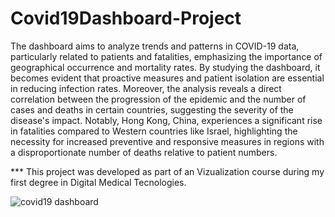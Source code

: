 # Covid19Dashboard-Project

The dashboard aims to analyze trends and patterns in COVID-19 data, particularly related to patients and fatalities, emphasizing the importance of geographical occurrence and mortality rates. By studying the dashboard, it becomes evident that proactive measures and patient isolation are essential in reducing infection rates. Moreover, the analysis reveals a direct correlation between the progression of the epidemic and the number of cases and deaths in certain countries, suggesting the severity of the disease's impact. Notably, Hong Kong, China, experiences a significant rise in fatalities compared to Western countries like Israel, highlighting the necessity for increased preventive and responsive measures in regions with a disproportionate number of deaths relative to patient numbers.

*** This project was developed as part of an Vizualization course during my first degree in Digital Medical Tecnologies.

![covid19 dashboard](https://github.com/Noamko128/Covid19Dashboard-Project/assets/131696249/04a5857b-f0a1-4e17-8c4e-e7f20853c69c)
